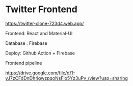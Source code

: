 # Twitter Frontend

https://twitter-clone-723d4.web.app/

Frontend: React and Material-UI 

Database : Firebase

Deploy: Github Action + Firebase

Frontend pipeline 

https://drive.google.com/file/d/1-yJ7zCFdDnDh4gwzpqoNsFio5Yz3uPv_/view?usp=sharing
